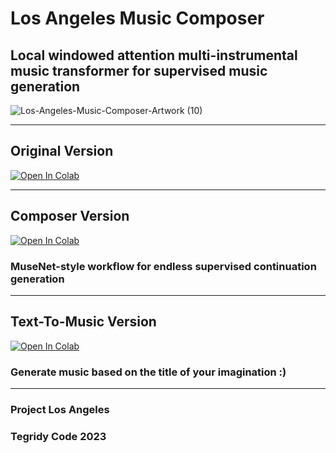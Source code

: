 # Los Angeles Music Composer
## Local windowed attention multi-instrumental music transformer for supervised music generation

![Los-Angeles-Music-Composer-Artwork (10)](https://user-images.githubusercontent.com/56325539/211972170-6fef1494-5bfd-452a-bdaf-3777cd42e2da.png)


***

## Original Version

[![Open In Colab][colab-badge]][colab-notebook3]

[colab-notebook3]: <https://colab.research.google.com/github/asigalov61/Los-Angeles-Music-Composer/blob/main/Los_Angeles_Music_Composer.ipynb>
[colab-badge]: <https://colab.research.google.com/assets/colab-badge.svg>

***

## Composer Version

[![Open In Colab][colab-badge]][colab-notebook2]

[colab-notebook2]: <https://colab.research.google.com/github/asigalov61/Los-Angeles-Music-Composer/blob/main/Los_Angeles_Music_Composer_Edition.ipynb>
[colab-badge]: <https://colab.research.google.com/assets/colab-badge.svg>

### MuseNet-style workflow for endless supervised continuation generation

***

## Text-To-Music Version

[![Open In Colab][colab-badge]][colab-notebook1]

[colab-notebook1]: <https://colab.research.google.com/github/asigalov61/Los-Angeles-Music-Composer/blob/main/Los_Angeles_Music_Composer_TTM_Edition.ipynb>
[colab-badge]: <https://colab.research.google.com/assets/colab-badge.svg>

### Generate music based on the title of your imagination :)

***

### Project Los Angeles
### Tegridy Code 2023

